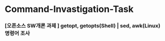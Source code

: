 # Command-Invastigation-Task
### [오픈소스 SW개론 과제 ]  getopt, getopts(Shell) | sed, awk(Linux) 명령어 조사   
